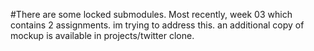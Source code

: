 #There are some locked submodules. Most recently, week 03 which contains 2 assignments. im trying to address this. an additional copy of mockup is available in projects/twitter clone.